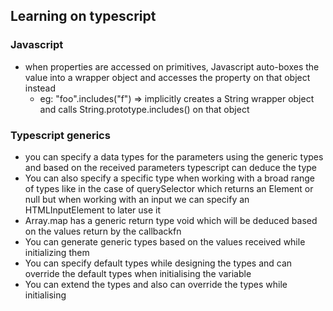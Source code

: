 ## Learning on typescript

### Javascript

- when properties are accessed on primitives, Javascript auto-boxes the value into a wrapper object and accesses the property on that object instead
  - eg: "foo".includes("f") => implicitly creates a String wrapper object and calls String.prototype.includes() on that object

### Typescript generics

- you can specify a data types for the parameters using the generic types and based on the received parameters typescript can deduce the type
- You can also specify a specific type when working with a broad range of types like in the case of querySelector which returns an Element or null but when working with an input we can specify an HTMLInputElement to later use it
- Array.map has a generic return type void which will be deduced based on the values return by the callbackfn
- You can generate generic types based on the values received while initializing them
- You can specify default types while designing the types and can override the default types when initialising the variable
- You can extend the types and also can override the types while initialising
